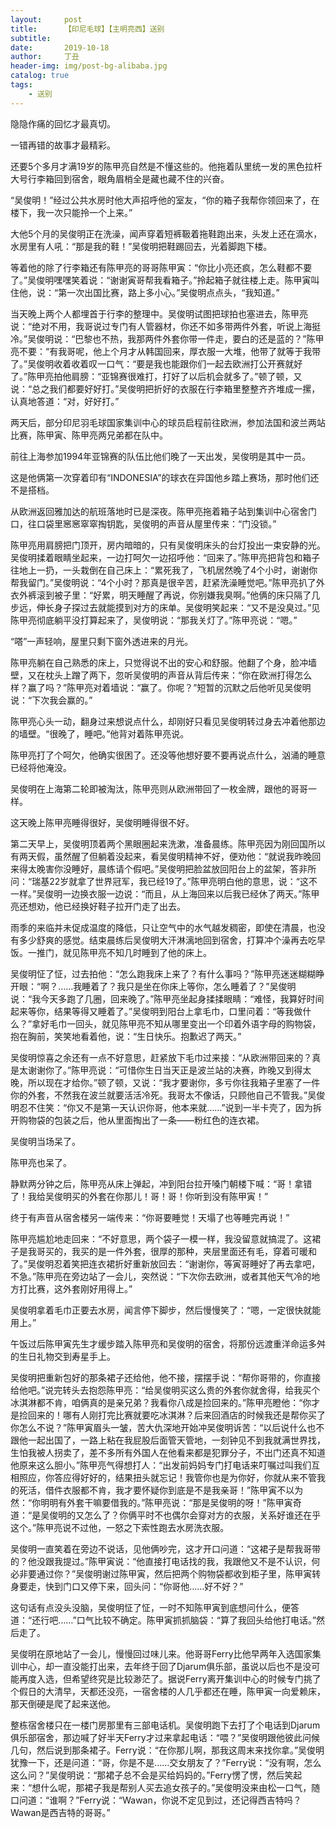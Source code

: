 ```yaml
---
layout:     post
title:      【印尼毛球】【主明亮西】送别
subtitle:   
date:       2019-10-18
author:     丁丑
header-img: img/post-bg-alibaba.jpg
catalog: true
tags:
    - 送别
---
```


隐隐作痛的回忆才最真切。

一错再错的故事才最精彩。

 

还要5个多月才满19岁的陈甲亮自然是不懂这些的。他拖着队里统一发的黑色拉杆大号行李箱回到宿舍，眼角眉梢全是藏也藏不住的兴奋。

“吴俊明！”经过公共水房时他大声招呼他的室友，“你的箱子我帮你领回来了，在楼下，我一次只能拎一个上来。”

大他5个月的吴俊明正在洗澡，闻声穿着短裤靸着拖鞋跑出来，头发上还在滴水，水房里有人吼：“那是我的鞋！”吴俊明把鞋踢回去，光着脚跑下楼。

等着他的除了行李箱还有陈甲亮的哥哥陈甲寅：“你比小亮还疯，怎么鞋都不要了。”吴俊明嘿嘿笑着说：“谢谢寅哥帮我看箱子。”拎起箱子就往楼上走。陈甲寅叫住他，说：“第一次出国比赛，路上多小心。”吴俊明点点头，“我知道。”

当天晚上两个人都埋首于行李的整理中。吴俊明试图把球拍也塞进去，陈甲亮说：“绝对不用，我哥说过专门有人管器材，你还不如多带两件外套，听说上海挺冷。”吴俊明说：“巴黎也不热，我那两件外套你带一件走，要白的还是蓝的？”陈甲亮不要：“有我哥呢，他上个月才从韩国回来，厚衣服一大堆，他带了就等于我带了。”吴俊明收着收着叹一口气：“要是我也能跟你们一起去欧洲打公开赛就好了。”陈甲亮拍他肩膀：“亚锦赛很难打，打好了以后机会就多了。”顿了顿，又说：“总之我们都要好好打。”吴俊明把折好的衣服在行李箱里整整齐齐堆成一摞，认真地答道：“对，好好打。”

两天后，部分印尼羽毛球国家集训中心的球员启程前往欧洲，参加法国和波兰两站比赛，陈甲寅、陈甲亮两兄弟都在队中。

前往上海参加1994年亚锦赛的队伍比他们晚了一天出发，吴俊明是其中一员。

这是他俩第一次穿着印有“INDONESIA”的球衣在异国他乡踏上赛场，那时他们还不是搭档。

从欧洲返回雅加达的航班落地时已是深夜。陈甲亮拖着箱子站到集训中心宿舍门口，往口袋里窸窸窣窣掏钥匙，吴俊明的声音从屋里传来：“门没锁。”

陈甲亮用肩膀把门顶开，房内暗暗的，只有吴俊明床头的台灯投出一束安静的光。吴俊明揉着眼睛坐起来，一边打呵欠一边招呼他：“回来了。”陈甲亮把背包和箱子往地上一扔，一头栽倒在自己床上：“累死我了，飞机居然晚了4个小时，谢谢你帮我留门。”吴俊明说：“4个小时？那真是很辛苦，赶紧洗澡睡觉吧。”陈甲亮扒了外衣外裤滚到被子里：“好累，明天睡醒了再说，你别嫌我臭啊。”他俩的床只隔了几步远，伸长身子探过去就能摸到对方的床单。吴俊明笑起来：“又不是没臭过。”见陈甲亮彻底躺平没打算起来了，吴俊明说：“那我关灯了。”陈甲亮说：“嗯。”

“嗒”一声轻响，屋里只剩下窗外透进来的月光。

陈甲亮躺在自己熟悉的床上，只觉得说不出的安心和舒服。他翻了个身，脸冲墙壁，又在枕头上蹭了两下，忽听吴俊明的声音从背后传来：“你在欧洲打得怎么样？赢了吗？”陈甲亮对着墙说：“赢了。你呢？”短暂的沉默之后他听见吴俊明说：“下次我会赢的。”

陈甲亮心头一动，翻身过来想说点什么，却刚好只看见吴俊明转过身去冲着他那边的墙壁。“很晚了，睡吧。”他背对着陈甲亮说。

陈甲亮打了个呵欠，他确实很困了。还没等他想好要不要再说点什么，汹涌的睡意已经将他淹没。

吴俊明在上海第二轮即被淘汰，陈甲亮则从欧洲带回了一枚金牌，跟他的哥哥一样。

 

这天晚上陈甲亮睡得很好，吴俊明睡得很不好。

第二天早上，吴俊明顶着两个黑眼圈起来洗漱，准备晨练。陈甲亮因为刚回国所以有两天假，虽然醒了但躺着没起来，看吴俊明精神不好，便劝他：“就说我昨晚回来得太晚害你没睡好，晨练请个假吧。”吴俊明把脸盆放回阳台上的盆架，答非所问：“瑞基22岁就拿了世界冠军，我已经19了。”陈甲亮明白他的意思，说：“这不一样。”吴俊明一边换衣服一边说：“而且，从上海回来以后我已经休了两天。”陈甲亮还想劝，他已经换好鞋子拉开门走了出去。

雨季的来临并未促成温度的降低，只让空气中的水气越发稠密，即使在清晨，也没有多少舒爽的感觉。结束晨练后吴俊明大汗淋漓地回到宿舍，打算冲个澡再去吃早饭。一推门，就见陈甲亮不知几时睡到了他的床上。

吴俊明怔了怔，过去拍他：“怎么跑我床上来了？有什么事吗？”陈甲亮迷迷糊糊睁开眼：“啊？……我睡着了？我只是坐在你床上等你，怎么睡着了？”吴俊明说：“我今天多跑了几圈，回来晚了。”陈甲亮坐起身揉揉眼睛：“难怪，我算好时间起来等你，结果等得又睡着了。”吴俊明到阳台上拿毛巾，口里问着：“等我做什么？”拿好毛巾一回头，就见陈甲亮不知从哪里变出一个印着外语字母的购物袋，抱在胸前，笑笑地看着他，说：“生日快乐。抱歉迟了两天。”

吴俊明惊喜之余还有一点不好意思，赶紧放下毛巾过来接：“从欧洲带回来的？真是太谢谢你了。”陈甲亮说：“可惜你生日当天正是波兰站的决赛，昨晚又到得太晚，所以现在才给你。”顿了顿，又说：“我才要谢你，多亏你往我箱子里塞了一件你的外套，不然我在波兰就要活活冷死。我哥太不像话，只顾他自己不管我。”吴俊明忍不住笑：“你又不是第一天认识你哥，他本来就……”说到一半卡壳了，因为拆开购物袋的包装之后，他从里面掏出了一条——粉红色的连衣裙。

吴俊明当场呆了。

陈甲亮也呆了。

静默两分钟之后，陈甲亮从床上弹起，冲到阳台拉开嗓门朝楼下喊：“哥！拿错了！我给吴俊明买的外套在你那儿！哥！哥！你听到没有陈甲寅！”

终于有声音从宿舍楼另一端传来：“你哥要睡觉！天塌了也等睡完再说！”

陈甲亮尴尬地走回来：“不好意思，两个袋子一模一样，我没留意就搞混了。这裙子是我哥买的，我买的是一件外套，很厚的那种，夹层里面还有毛，穿着可暖和了。”吴俊明忍着笑把连衣裙折好重新放回去：“谢谢你，等寅哥睡好了再去拿吧，不急。”陈甲亮在旁边站了一会儿，突然说：“下次你去欧洲，或者其他天气冷的地方打比赛，这外套刚好用得上。”

吴俊明拿着毛巾正要去水房，闻言停下脚步，然后慢慢笑了：“嗯，一定很快就能用上。”

 

午饭过后陈甲寅先生才缓步踏入陈甲亮和吴俊明的宿舍，将那份远渡重洋命运多舛的生日礼物交到寿星手上。

吴俊明把重新包好的那条裙子还给他，他不接，摆摆手说：“帮你哥带的，你直接给他吧。”说完转头去抱怨陈甲亮：“给吴俊明买这么贵的外套你就舍得，给我买个冰淇淋都不肯，咱俩真的是亲兄弟？我看你八成是捡回来的。”陈甲亮瞪他：“你才是捡回来的！哪有人刚打完比赛就要吃冰淇淋？后来回酒店的时候我还是帮你买了你怎么不说？”陈甲寅眉头一皱，苦大仇深地开始冲吴俊明诉苦：“以后说什么也不跟他一起出国了，一路上粘在我屁股后面管天管地，一刻钟见不到我就满世界找，生怕我被人拐卖了，差不多所有外国人在他看来都是犯罪分子，不出门还真不知道他原来这么胆小。”陈甲亮气得想打人：“出发前妈妈专门打电话来叮嘱过叫我们互相照应，你答应得好好的，结果扭头就忘记！我管你也是为你好，你就从来不管我的死活，借件衣服都不肯，我才要怀疑你到底是不是我亲哥！”陈甲寅不以为然：“你明明有外套干嘛要借我的。”陈甲亮说：“那是吴俊明的呀！”陈甲寅奇道：“是吴俊明的又怎么了？你俩平时不也偶尔会穿对方的衣服，关系好谁还在乎这个。”陈甲亮说不过他，一怒之下索性跑去水房洗衣服。

吴俊明一直笑着在旁边不说话，见他俩吵完，这才开口问道：“这裙子是帮我哥带的？他没跟我提过。”陈甲寅说：“他直接打电话找的我，我跟他又不是不认识，何必非要通过你？”吴俊明谢过陈甲寅，然后把两个购物袋都收到柜子里，陈甲寅转身要走，快到门口又停下来，回头问：“你哥他……好不好？”

这句话有点没头没脑，吴俊明怔了怔，一时不知陈甲寅到底想问什么，便答道：“还行吧……”口气比较不确定。陈甲寅抓抓脑袋：“算了我回头给他打电话。”然后走了。

吴俊明在原地站了一会儿，慢慢回过味儿来。他哥哥Ferry比他早两年入选国家集训中心，却一直没能打出来，去年终于回了Djarum俱乐部，虽说以后也不是没可能再度入选，但希望终究是比较渺茫了。据说Ferry离开集训中心的时候专门挑了个假日的大清早，天都还没亮，一宿舍楼的人几乎都还在睡，陈甲寅一向爱赖床，那天倒硬是爬了起来送他。

整栋宿舍楼只在一楼门房那里有三部电话机。吴俊明跑下去打了个电话到Djarum俱乐部宿舍，那边喊了好半天Ferry才过来拿起电话：“喂？”吴俊明跟他彼此问候几句，然后说到那条裙子。Ferry说：“在你那儿啊，那我这周末来找你拿。”吴俊明犹豫一下，还是问道：“哥，你是不是……交女朋友了？”Ferry说：“没有啊，怎么这么问？”吴俊明说：“那裙子总不会是买给妈妈的。”Ferry愣了愣，然后笑起来：“想什么呢，那裙子我是帮别人买去追女孩子的。”吴俊明没来由松一口气，随口问道：“谁啊？”Ferry说：“Wawan，你说不定见到过，还记得西吉特吗？Wawan是西吉特的哥哥。”
